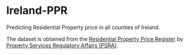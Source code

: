 # Ireland-PPR
Predicting Residential Property price in all counties of Ireland.  


The dataset is obtained from the [Residential Property Price Register](https://www.propertypriceregister.ie/website/npsra/pprweb.nsf/page/ppr-home-en) by [Property Services Regulatory Affairs (PSRA)](https://www.psr.ie/).
